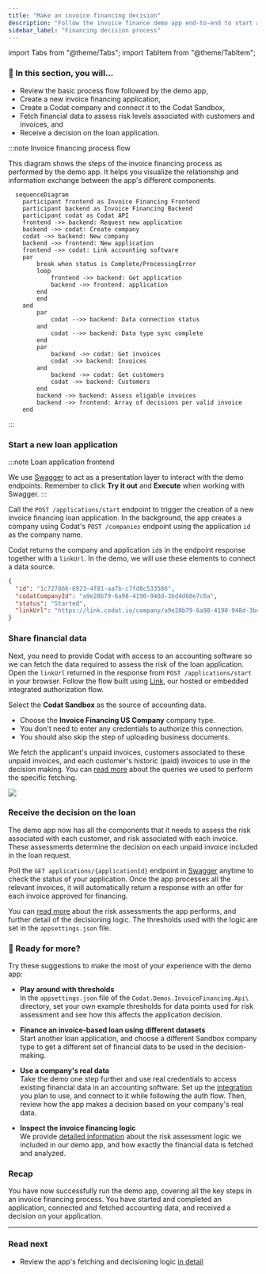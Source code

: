 ```yaml
---
title: "Make an invoice financing decision"
description: "Follow the invoice finance demo app end-to-end to start an application, analyze it, and make a decision on the request"
sidebar_label: "Financing decision process"
---
```


import Tabs from "@theme/Tabs";
import TabItem from "@theme/TabItem";

### 🚀 In this section, you will...

- Review the basic process flow followed by the demo app,
- Create a new invoice financing application,
- Create a Codat company and connect it to the Codat Sandbox,
- Fetch financial data to assess risk levels associated with customers and invoices, and
- Receive a decision on the loan application.

:::note Invoice financing process flow

This diagram shows the steps of the invoice financing process as performed by the demo app. It helps you visualize the relationship and information exchange between the app's different components.

```mermaid
  sequenceDiagram
    participant frontend as Invoice Financing Frontend
    participant backend as Invoice Financing Backend
    participant codat as Codat API
    frontend ->> backend: Request new application
    backend ->> codat: Create company
    codat ->> backend: New company
    backend ->> frontend: New application
    frontend ->> codat: Link accounting software
    par
        break when status is Complete/ProcessingError
        loop
            frontend ->> backend: Get application
            backend ->> frontend: application
        end
        end
    and
        par
            codat -->> backend: Data connection status
        and
            codat -->> backend: Data type sync complete
        end
        par
            backend ->> codat: Get invoices
            codat ->> backend: Invoices
        and
            backend ->> codat: Get customers
            codat ->> backend: Customers
        end
        backend ->> backend: Assess eligable invoices
        backend ->> frontend: Array of decisions per valid invoice
    end
```

:::

### Start a new loan application

:::note Loan application frontend

We use [Swagger](http://localhost:7278/swagger/index.html) to act as a presentation layer to interact with the demo endpoints. Remember to click **Try it out** and **Execute** when working with Swagger.
:::

Call the `POST /applications/start` endpoint to trigger the creation of a new invoice financing loan application. In the background, the app creates a company using Codat's `POST /companies` endpoint using the application `id` as the company name.

Codat returns the company and application `id`s in the endpoint response together with a `linkUrl`. In the demo, we will use these elements to connect a data source.

```json title="Example POST /applications/start response"
{
  "id": "1c727866-6923-4f81-aa7b-c7fd8c533586",
  "codatCompanyId": "a9e28b79-6a98-4190-948d-3bd4d60e7c0a",
  "status": "Started",
  "linkUrl": "https://link.codat.io/company/a9e28b79-6a98-4190-948d-3bd4d60e7c0a"
}
```

### Share financial data

Next, you need to provide Codat with access to an accounting software so we can fetch the data required to assess the risk of the loan application. Open the `linkUrl` returned in the response from `POST /applications/start` in your browser. Follow the flow built using [Link](/auth-flow/overview), our hosted or embedded integrated authorization flow.

Select the **Codat Sandbox** as the source of accounting data.

- Choose the **Invoice Financing US Company** company type.
- You don't need to enter any credentials to authorize this connection.
- You should also skip the step of uploading business documents.

We fetch the applicant's unpaid invoices, customers associated to these unpaid invoices, and each customer's historic (paid) invoices to use in the decision making. You can [read more](/lending/guides/invoice-finance/inv-fin-decision) about the queries we used to perform the specific fetching.

![](/img/use-cases/invoice-finance/0015-sanbox-inv-finance.png)

### Receive the decision on the loan

The demo app now has all the components that it needs to assess the risk associated with each customer, and risk associated with each invoice. These assessments determine the decision on each unpaid invoice included in the loan request.

Poll the `GET applications/{applicationId}` endpoint in [Swagger](http://localhost:7278/swagger/index.html) anytime to check the status of your application. Once the app processes all the relevant invoices, it will automatically return a response with an offer for each invoice approved for financing.

You can [read more](/lending/guides/invoice-finance/inv-fin-decision) about the risk assessments the app performs, and further detail of the decisioning logic. The thresholds used with the logic are set in the `appsettings.json` file.

### 💪 Ready for more?

Try these suggestions to make the most of your experience with the demo app:

- **Play around with thresholds**  
  In the `appsettings.json` file of the `Codat.Demos.InvoiceFinancing.Api\` directory, set your own example thresholds for data points used for risk assessment and see how this affects the application decision.

- **Finance an invoice-based loan using different datasets**  
  Start another loan application, and choose a different Sandbox company type to get a different set of financial data to be used in the decision-making.

- **Use a company's real data**  
  Take the demo one step further and use real credentials to access existing financial data in an accounting software. Set up the [integration](/integrations/accounting/overview) you plan to use, and connect to it while following the auth flow. Then, review how the app makes a decision based on your company's real data.

- **Inspect the invoice financing logic**  
  We provide [detailed information](/lending/guides/invoice-finance/inv-fin-decision) about the risk assessment logic we included in our demo app, and how exactly the financial data is fetched and analyzed.

### Recap

You have now successfully run the demo app, covering all the key steps in an invoice financing process. You have started and completed an application, connected and fetched accounting data, and received a decision on your application.

---

### Read next

- Review the app's fetching and decisioning logic [in detail](/lending/guides/invoice-finance/inv-fin-decision)
